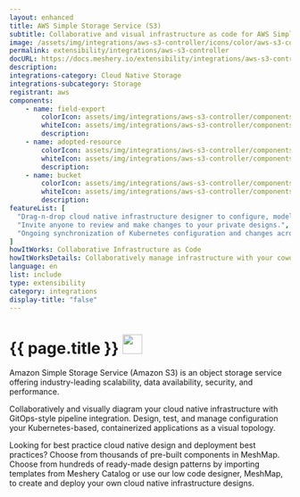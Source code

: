 ```yaml
---
layout: enhanced
title: AWS Simple Storage Service (S3)
subtitle: Collaborative and visual infrastructure as code for AWS Simple Storage Service (S3)
image: /assets/img/integrations/aws-s3-controller/icons/color/aws-s3-controller-color.svg
permalink: extensibility/integrations/aws-s3-controller
docURL: https://docs.meshery.io/extensibility/integrations/aws-s3-controller
description: 
integrations-category: Cloud Native Storage
integrations-subcategory: Storage
registrant: aws
components: 
	- name: field-export
		colorIcon: assets/img/integrations/aws-s3-controller/components/field-export/icons/color/field-export-color.svg
		whiteIcon: assets/img/integrations/aws-s3-controller/components/field-export/icons/white/field-export-white.svg
		description: 
	- name: adopted-resource
		colorIcon: assets/img/integrations/aws-s3-controller/components/adopted-resource/icons/color/adopted-resource-color.svg
		whiteIcon: assets/img/integrations/aws-s3-controller/components/adopted-resource/icons/white/adopted-resource-white.svg
		description: 
	- name: bucket
		colorIcon: assets/img/integrations/aws-s3-controller/components/bucket/icons/color/bucket-color.svg
		whiteIcon: assets/img/integrations/aws-s3-controller/components/bucket/icons/white/bucket-white.svg
		description: 
featureList: [
  "Drag-n-drop cloud native infrastructure designer to configure, model, and deploy your workloads.",
  "Invite anyone to review and make changes to your private designs.",
  "Ongoing synchronization of Kubernetes configuration and changes across any number of clusters."
]
howItWorks: Collaborative Infrastructure as Code
howItWorksDetails: Collaboratively manage infrastructure with your coworkers synchronously sharing the same designs.
language: en
list: include
type: extensibility
category: integrations
display-title: "false"
---
```

<h1>{{ page.title }} <img src="{{ page.image }}" style="width: 35px; height: 35px;" /></h1>

<p>
Amazon Simple Storage Service (Amazon S3) is an object storage service offering industry-leading scalability, data availability, security, and performance.
</p>
<p>
    Collaboratively and visually diagram your cloud native infrastructure with GitOps-style pipeline integration. Design, test, and manage configuration your Kubernetes-based, containerized applications as a visual topology.
</p>
<p>
    Looking for best practice cloud native design and deployment best practices? Choose from thousands of pre-built components in MeshMap. Choose from hundreds of ready-made design patterns by importing templates from Meshery Catalog or use our low code designer, MeshMap, to create and deploy your own cloud native infrastructure designs.
</p>
